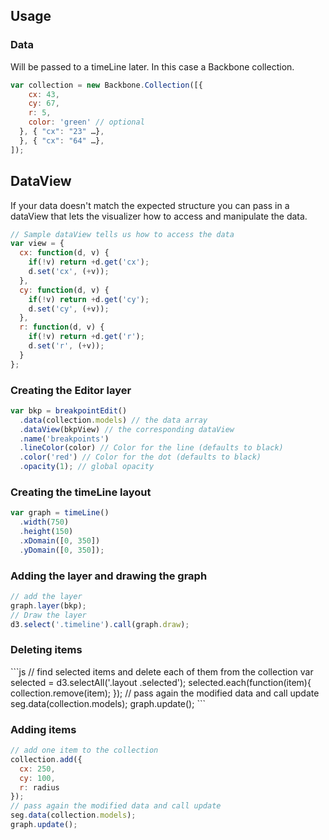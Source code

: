 ## Usage

### Data
Will be passed to a timeLine later. In this case a Backbone collection.

```js
var collection = new Backbone.Collection([{
    cx: 43,
    cy: 67,
    r: 5,
    color: 'green' // optional
  }, { "cx": "23" …},
  }, { "cx": "64" …},
]);
```

## DataView
If your data doesn't match the expected structure you can pass in a dataView that lets the visualizer how to access and manipulate the data.

```js
// Sample dataView tells us how to access the data
var view = {
  cx: function(d, v) {
    if(!v) return +d.get('cx');
    d.set('cx', (+v));
  },
  cy: function(d, v) {
    if(!v) return +d.get('cy');
    d.set('cy', (+v));
  },
  r: function(d, v) {
    if(!v) return +d.get('r');
    d.set('r', (+v));
  }
};
```

### Creating the Editor layer
```js
var bkp = breakpointEdit()
  .data(collection.models) // the data array
  .dataView(bkpView) // the corresponding dataView
  .name('breakpoints')
  .lineColor(color) // Color for the line (defaults to black)
  .color('red') // Color for the dot (defaults to black)
  .opacity(1); // global opacity
```

### Creating the timeLine layout
```js
var graph = timeLine()
  .width(750)
  .height(150)
  .xDomain([0, 350])
  .yDomain([0, 350]);
```

### Adding the layer and drawing the graph
```js
// add the layer
graph.layer(bkp);
// Draw the layer
d3.select('.timeline').call(graph.draw);
```

<h3 id="deleting">Deleting items</h3>
```js
// find selected items and delete each of them from the collection
var selected = d3.selectAll('.layout .selected');
selected.each(function(item){
  collection.remove(item);
});
// pass again the modified data and call update
seg.data(collection.models);
graph.update();
```

<h3 id="adding">Adding items</h3>

```js
// add one item to the collection
collection.add({
  cx: 250,
  cy: 100,
  r: radius
});
// pass again the modified data and call update
seg.data(collection.models);
graph.update();
```